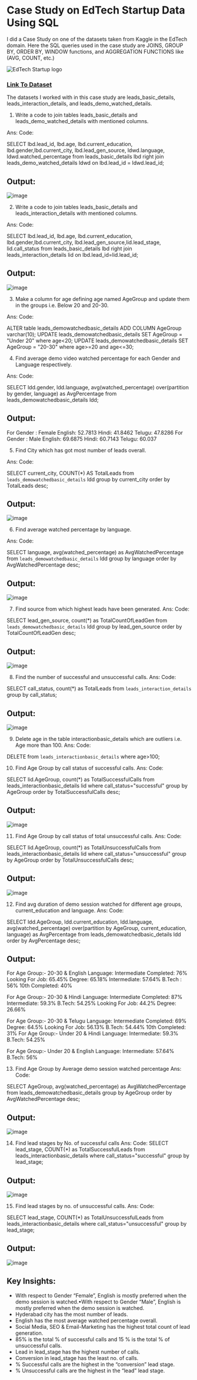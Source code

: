 # Case Study on EdTech Startup Data Using SQL

I did a Case Study on one of the datasets taken from Kaggle in the EdTech domain.
Here the SQL queries used in the case study are JOINS, GROUP BY, ORDER BY, WINDOW functions, and AGGREGATION FUNCTIONS like (AVG, COUNT, etc.)

![EdTech Startup logo](https://user-images.githubusercontent.com/72240938/212818020-c2350aea-3f53-49a9-ab21-2d0489ad6001.png)


### [Link To Dataset](https://www.kaggle.com/datasets/nxtwaveda/data-analyst)

The datasets I worked with in this case study are leads_basic_details, leads_interaction_details, and leads_demo_watched_details.

1. Write a code to join tables leads_basic_details and leads_demo_watched_details with mentioned columns.

Ans:
Code:

SELECT lbd.lead_id, lbd.age, lbd.current_education, lbd.gender,lbd.current_city, lbd.lead_gen_source, ldwd.language, ldwd.watched_percentage
from leads_basic_details lbd
right join leads_demo_watched_details ldwd on lbd.lead_id = ldwd.lead_id;

## Output:
![image](https://user-images.githubusercontent.com/72240938/212816583-3f26eb36-7ee1-4dff-b3d9-cdcff1892bbc.png)

2. Write a code to join tables leads_basic_details and leads_interaction_details with mentioned columns.

Ans:
Code:

SELECT lbd.lead_id, lbd.age, lbd.current_education, lbd.gender,lbd.current_city, lbd.lead_gen_source,lid.lead_stage, lid.call_status
from leads_basic_details lbd
right join leads_interaction_details lid on lbd.lead_id=lid.lead_id;

## Output:
![image](https://user-images.githubusercontent.com/72240938/212816742-b465e374-d8ba-4273-802d-05957402dbe6.png)

3. Make a column for age defining age named AgeGroup and update them in the groups i.e. Below 20 and 20-30.

Ans:
Code:

ALTER table leads_demowatchedbasic_details
ADD COLUMN AgeGroup varchar(10);
UPDATE leads_demowatchedbasic_details
SET AgeGroup = "Under 20"
where age<20;
UPDATE leads_demowatchedbasic_details
SET AgeGroup = "20-30"
where age>=20 and age<=30;

4. Find average demo video watched percentage for each Gender and Language respectively.

Ans:
Code:

SELECT ldd.gender, ldd.language,
avg(watched_percentage) over(partition by gender, language) as AvgPercentage
from leads_demowatchedbasic_details ldd;

## Output:
For Gender : Female
English: 52.7813
Hindi: 41.8462
Telugu: 47.8286
For Gender : Male
English: 69.6875
Hindi: 60.7143
Telugu: 60.037

5.  Find City which has got most number of leads overall.

Ans:
Code:

SELECT current_city, COUNT(*) AS TotalLeads
from `leads_demowatchedbasic_details` ldd
group by current_city
order by TotalLeads desc;

## Output:
![image](https://user-images.githubusercontent.com/72240938/212817015-c21172dd-93fc-48df-a92e-190a50723206.png)

6. Find average watched percentage by language.

Ans:
Code:

SELECT language, avg(watched_percentage) as AvgWatchedPercentage
from `leads_demowatchedbasic_details` ldd
group by language
order by AvgWatchedPercentage desc;

## Output:
![image](https://user-images.githubusercontent.com/72240938/212817092-6870eef8-3223-420d-9f2c-9ea22eb311ae.png)

7. Find source from which highest leads have been generated.
Ans:
Code:

SELECT lead_gen_source, count(*) as TotalCountOfLeadGen
from `leads_demowatchedbasic_details` ldd
group by lead_gen_source
order by TotalCountOfLeadGen desc;

## Output:
![image](https://user-images.githubusercontent.com/72240938/212817277-c8766d44-a4be-4520-a915-9baf200fc7c8.png)


8. Find the number of successful and unsuccessful calls.
Ans:
Code:

SELECT call_status, count(*) as TotalLeads from `leads_interaction_details`
group by call_status;

## Output:
![image](https://user-images.githubusercontent.com/72240938/212817422-9424a8a9-c75f-48ae-b947-db4d73ee718e.png)


9. Delete age in the table interactionbasic_details which are outliers i.e. Age more than 100.
Ans:
Code:

DELETE from `leads_interactionbasic_details`
where age>100;

10. Find Age Group by call status of successful calls.
Ans:
Code:

SELECT lid.AgeGroup, count(*) as TotalSuccessfulCalls
from leads_interactionbasic_details lid
where call_status="successful"
group by AgeGroup
order by TotalSuccessfulCalls desc;

## Output:
![image](https://user-images.githubusercontent.com/72240938/212817532-c7b07b0b-60d5-4cda-98b1-3db86d266848.png)

11. Find Age Group by call status of total unsuccessful calls.
Ans:
Code:

SELECT lid.AgeGroup, count(*) as TotalUnsuccessfulCalls
from leads_interactionbasic_details lid
where call_status="unsuccessful"
group by AgeGroup
order by TotalUnsuccessfulCalls desc;

## Output:
![image](https://user-images.githubusercontent.com/72240938/212817588-19a71778-ad83-4202-a7c3-71305a7166e6.png)


12. Find avg duration of demo session watched for different age groups, current_education and language.
Ans:
Code:

SELECT ldd.AgeGroup, ldd.current_education, ldd.language,
avg(watched_percentage) over(partition by AgeGroup, current_education, language) as AvgPercentage
from leads_demowatchedbasic_details ldd
order by AvgPercentage desc;

## Output:

For Age Group:- 20-30 & English Language:
Intermediate Completed: 76%
Looking For Job: 65.45%
Degree: 65.18%
Intermediate: 57.64%
B.Tech : 56%
10th Completed: 40%

For Age Group:- 20-30 & Hindi Language:
Intermediate Completed: 87%
Intermediate: 59.3%
B.Tech: 54.25%
Looking For Job: 44.2%
Degree: 26.66%

For Age Group:- 20-30 & Telugu Language:
Intermediate Completed: 69%
Degree: 64.5%
Looking For Job: 56.13%
B.Tech: 54.44%
10th Completed: 31%
For Age Group:- Under 20 & Hindi Language:
Intermediate: 59.3%
B.Tech: 54.25%

For Age Group:- Under 20 & English Language:
Intermediate: 57.64%
B.Tech: 56%

13. Find Age Group by Average demo session watched percentage
Ans:
Code:

SELECT AgeGroup, avg(watched_percentage) as AvgWatchedPercentage
from leads_demowatchedbasic_details
group by AgeGroup
order by AvgWatchedPercentage desc;

## Output:
![image](https://user-images.githubusercontent.com/72240938/212817827-ce2307c1-e5a3-4fb4-b27d-7f5ca0cef43a.png)

14. Find lead stages by No. of successful calls
Ans:
Code:
SELECT lead_stage, COUNT(*) as TotalSuccessfulLeads
from leads_interactionbasic_details
where call_status="successful"
group by lead_stage;

## Output:
![image](https://user-images.githubusercontent.com/72240938/212817894-140c674c-84ec-4724-9258-bc30d715a4a6.png)

15. Find lead stages by no. of unsuccessful calls.
Ans:
Code:

SELECT lead_stage, COUNT(*) as TotalUnsuccessfulLeads
from leads_interactionbasic_details
where call_status="unsuccessful"
group by lead_stage;

## Output:
![image](https://user-images.githubusercontent.com/72240938/212817964-9da795ef-6a5c-4fac-a7f3-e211e8cedb16.png)


## Key Insights:

* With respect to Gender “Female”, English is mostly preferred when the demo session is watched.•With respect to Gender “Male”, English is mostly preferred when the demo session is watched.
* Hyderabad city has the most number of leads.
* English has the most average watched percentage overall.
* Social Media, SEO & Email-Marketing has the highest total count of lead generation.
* 85% is the total % of successful calls and 15 % is the total % of unsuccessful calls.
* Lead in lead_stage has the highest number of calls.
* Conversion in lead_stage has the least no. of calls.
* % Successful calls are the highest in the “conversion” lead stage.
* % Unsuccessful calls are the highest in the “lead” lead stage.










